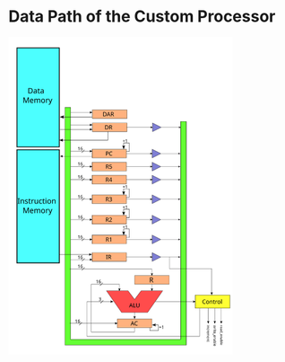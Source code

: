 # Data Path of the Custom Processor

<img src="https://github.com/bimalka98/DownSampleMe/blob/main/ISA/DataPath/data_path.svg" width="400" />
